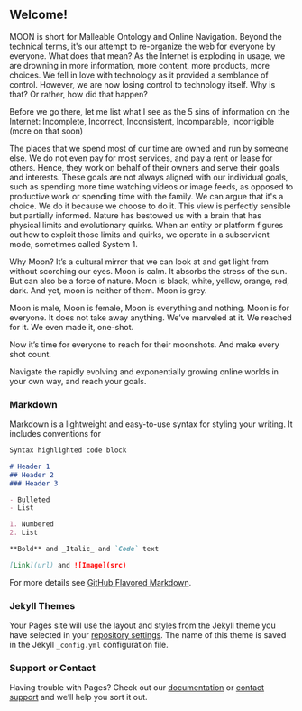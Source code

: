 ## Welcome!

MOON is short for Malleable Ontology and Online Navigation. Beyond the technical terms, it's our attempt to re-organize the web for everyone by everyone. 
What does that mean? As the Internet is exploding in usage, we are drowning in more information, more content, more products, more choices. We fell in love with technology as it provided a semblance of control. However, we are now losing control to technology itself. Why is that? Or rather, how did that happen?

Before we go there, let me list what I see as the 5 sins of information on the Internet:
Incomplete, Incorrect, Inconsistent, Incomparable, Incorrigible (more on that soon)

The places that we spend most of our time are owned and run by someone else. We do not even pay for most services, and pay a rent or lease for others. Hence, they work on behalf of their owners and serve their goals and interests. These goals are not always aligned with our individual goals, such as spending more time watching videos or image feeds, as opposed to productive work or spending time with the family. We can argue that it's a choice. We do it because we choose to do it. This view is perfectly sensible but partially informed. Nature has bestowed us with a brain that has physical limits and evolutionary quirks. When an entity or platform figures out how to exploit those limits and quirks, we operate in a subservient mode, sometimes called System 1. 


Why Moon? It’s a cultural mirror that we can look at and get light from without scorching our eyes. Moon is calm. It absorbs the stress of the sun. But can also be a force of nature. 
Moon is black, white, yellow, orange, red, dark. And yet, moon is neither of them. Moon is grey.

Moon is male, Moon is female, Moon is everything and nothing. Moon is for everyone. It does not take away anything. 
We’ve marveled at it. We reached for it. We even made it, one-shot.

Now it’s time for everyone to reach for their moonshots. And make every shot count.

Navigate the rapidly evolving and exponentially growing online worlds in your own way, and reach your goals.



### Markdown

Markdown is a lightweight and easy-to-use syntax for styling your writing. It includes conventions for

```markdown
Syntax highlighted code block

# Header 1
## Header 2
### Header 3

- Bulleted
- List

1. Numbered
2. List

**Bold** and _Italic_ and `Code` text

[Link](url) and ![Image](src)
```

For more details see [GitHub Flavored Markdown](https://guides.github.com/features/mastering-markdown/).

### Jekyll Themes

Your Pages site will use the layout and styles from the Jekyll theme you have selected in your [repository settings](https://github.com/rkarmani/moon/settings). The name of this theme is saved in the Jekyll `_config.yml` configuration file.

### Support or Contact

Having trouble with Pages? Check out our [documentation](https://help.github.com/categories/github-pages-basics/) or [contact support](https://github.com/contact) and we’ll help you sort it out.
